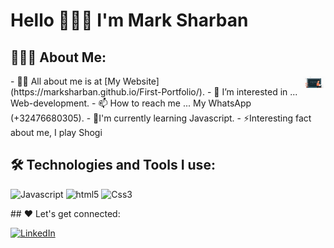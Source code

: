 # Hello 👋👋👋 I'm Mark Sharban
## 👨🏻‍💻 About Me:
<img  src="./watermarked_preview.gif" height="20px" align="right" />
<p>
- 🙋‍♂️ All about me is at [My Website](https://marksharban.github.io/First-Portfolio/).
- 👀 I’m interested in ... Web-development.
- 📫 How to reach me ... My WhatsApp (+32476680305).
- 🌱I'm currently learning Javascript.
- ⚡Interesting fact about me, I play Shogi
</p>

## 🛠️ Technologies and Tools I use:
<p>
<img alt="Javascript" src="https://img.shields.io/badge/JavaScript-323330?style=for-the-badge&logo=javascript&logoColor=F7DF1E"  height="25px"/>
<img alt="html5" src="https://img.shields.io/badge/HTML5-E34F26?style=for-the-badge&logo=html5&logoColor=white" height="25px"/>
<img alt="Css3" src="https://img.shields.io/badge/CSS3-1572B6?style=for-the-badge&logo=css3&logoColor=white" height="25px"/>
</p>
## ❤️ Let's get connected:
<p>
  <a href="https://www.linkedin.com/in/mark-sharban-b9886a24b/" target="_blank"><img alt="LinkedIn" src="https://img.shields.io/badge/linkedin-%230077B5.svg?&style=for-the-badge&logo=linkedin&logoColor=white"  height="30px"/> 
</p>


